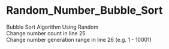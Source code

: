 # Random_Number_Bubble_Sort
Bubble Sort Algorithm Using Random   
Change number count in line 25   
Change number generation range in line 26 (e.g. 1 - 10001)
